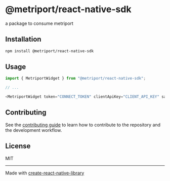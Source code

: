 # @metriport/react-native-sdk

a package to consume metriport

## Installation

```sh
npm install @metriport/react-native-sdk
```

## Usage

```js
import { MetriportWidget } from "@metriport/react-native-sdk";

// ...

<MetriportWidget token="CONNECT_TOKEN" clientApiKey="CLIENT_API_KEY" sandbox={false} />;
```

## Contributing

See the [contributing guide](CONTRIBUTING.md) to learn how to contribute to the repository and the development workflow.

## License

MIT

---

Made with [create-react-native-library](https://github.com/callstack/react-native-builder-bob)
